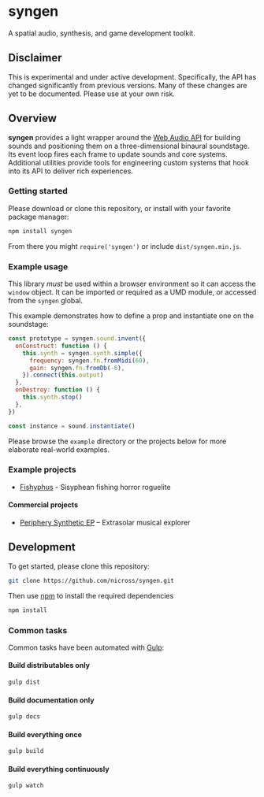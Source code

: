 # syngen
A spatial audio, synthesis, and game development toolkit.

## Disclaimer
This is experimental and under active development.
Specifically, the API has changed significantly from previous versions.
Many of these changes are yet to be documented.
Please use at your own risk.

## Overview
**syngen** provides a light wrapper around the [Web Audio API](https://developer.mozilla.org/en-US/docs/Web/API/Web_Audio_API) for building sounds and positioning them on a three-dimensional binaural soundstage.
Its event loop fires each frame to update sounds and core systems.
Additional utilities provide tools for engineering custom systems that hook into its API to deliver rich experiences.

### Getting started
Please download or clone this repository, or install with your favorite package manager:
```sh
npm install syngen
```

From there you might `require('syngen')` or include `dist/syngen.min.js`.

### Example usage
This library _must_ be used within a browser environment so it can access the `window` object.
It can be imported or required as a UMD module, or accessed from the `syngen` global.

This example demonstrates how to define a prop and instantiate one on the soundstage:

```js
const prototype = syngen.sound.invent({
  onConstruct: function () {
    this.synth = syngen.synth.simple({
      frequency: syngen.fn.fromMidi(60),
      gain: syngen.fn.fromDb(-6),
    }).connect(this.output)
  },
  onDestroy: function () {
    this.synth.stop()
  },
})

const instance = sound.instantiate()
```

Please browse the `example` directory or the projects below for more elaborate real-world examples.

### Example projects
- [Fishyphus](https://github.com/nicross/fishyphus) - Sisyphean fishing horror roguelite

#### Commercial projects
- [Periphery Synthetic EP](https://periphery-synthetic-ep.shiftbacktick.io) – Extrasolar musical explorer

## Development
To get started, please clone this repository:
```sh
git clone https://github.com/nicross/syngen.git
```

Then use [npm](https://nodejs.org) to install the required dependencies
```sh
npm install
```

### Common tasks
Common tasks have been automated with [Gulp](https://gulpjs.com):

#### Build distributables only
```sh
gulp dist
```

#### Build documentation only
```sh
gulp docs
```

#### Build everything once
```sh
gulp build
```

#### Build everything continuously
```sh
gulp watch
```
